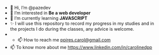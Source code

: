 - 👋 Hi, I’m @pazedev
- 👀 I’m interested in **Be a web developer**
- 🌱 I’m currently learning **JAVASCRIPT** 
- ✨ I will use this repository to record my progress in my studies and in the projects I do during the classes, any advice is welcome.
- - 📫 How to reach me ppires.carol@gmail.com
- 📫 To know more about me https://www.linkedin.com/in/carolinedpp

